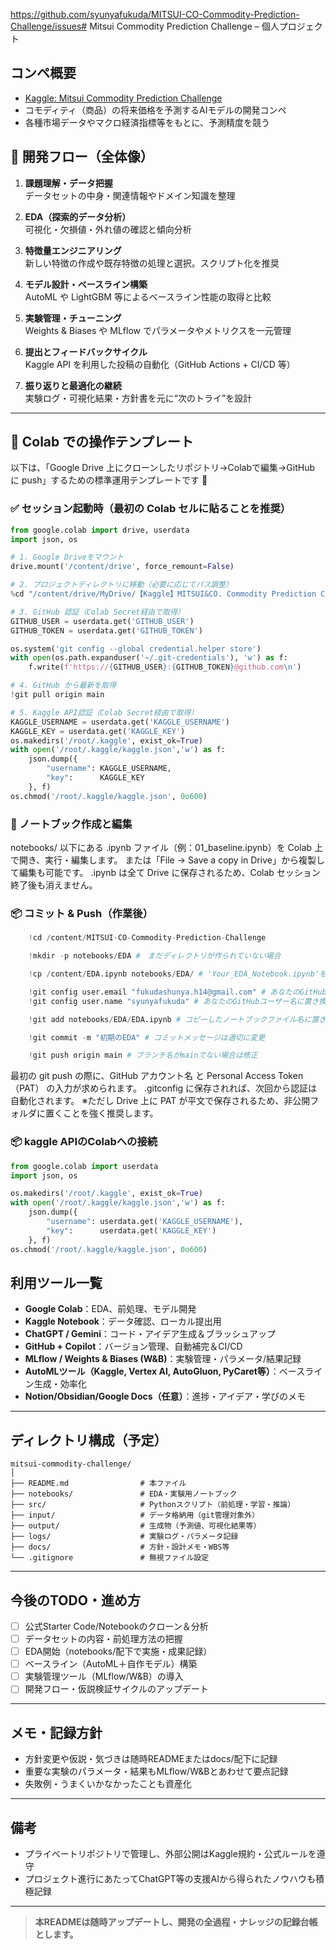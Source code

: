 https://github.com/syunyafukuda/MITSUI-CO-Commodity-Prediction-Challenge/issues# Mitsui Commodity Prediction Challenge – 個人プロジェクト

## コンペ概要
- [Kaggle: Mitsui Commodity Prediction Challenge](https://www.kaggle.com/competitions/mitsui-commodity-prediction-challenge)
- コモディティ（商品）の将来価格を予測するAIモデルの開発コンペ
- 各種市場データやマクロ経済指標等をもとに、予測精度を競う

## 🔄 開発フロー（全体像）

1. **課題理解・データ把握**  
   データセットの中身・関連情報やドメイン知識を整理

2. **EDA（探索的データ分析）**  
   可視化・欠損値・外れ値の確認と傾向分析

3. **特徴量エンジニアリング**  
   新しい特徴の作成や既存特徴の処理と選択。スクリプト化を推奨

4. **モデル設計・ベースライン構築**  
   AutoML や LightGBM 等によるベースライン性能の取得と比較

5. **実験管理・チューニング**  
   Weights & Biases や MLflow でパラメータやメトリクスを一元管理

6. **提出とフィードバックサイクル**  
   Kaggle API を利用した投稿の自動化（GitHub Actions + CI/CD 等）

7. **振り返りと最適化の継続**  
   実験ログ・可視化結果・方針書を元に“次のトライ”を設計

---

## 🧪 Colab での操作テンプレート

以下は、「Google Drive 上にクローンしたリポジトリ→Colabで編集→GitHub に push」するための標準運用テンプレートです 🎯

### ✅ セッション起動時（最初の Colab セルに貼ることを推奨）

```python
from google.colab import drive, userdata
import json, os

# 1. Google Driveをマウント
drive.mount('/content/drive', force_remount=False)

# 2. プロジェクトディレクトリに移動（必要に応じてパス調整）
%cd "/content/drive/MyDrive/【Kaggle】MITSUI&CO. Commodity Prediction Challenge/MITSUI-CO-Commodity-Prediction-Challenge"

# 3. GitHub 認証（Colab Secret経由で取得）
GITHUB_USER = userdata.get('GITHUB_USER')
GITHUB_TOKEN = userdata.get('GITHUB_TOKEN')

os.system('git config --global credential.helper store')
with open(os.path.expanduser('~/.git-credentials'), 'w') as f:
    f.write(f'https://{GITHUB_USER}:{GITHUB_TOKEN}@github.com\n')

# 4. GitHub から最新を取得
!git pull origin main

# 5. Kaggle API認証（Colab Secret経由で取得）
KAGGLE_USERNAME = userdata.get('KAGGLE_USERNAME')
KAGGLE_KEY = userdata.get('KAGGLE_KEY')
os.makedirs('/root/.kaggle', exist_ok=True)
with open('/root/.kaggle/kaggle.json','w') as f:
    json.dump({
        "username": KAGGLE_USERNAME,
        "key":      KAGGLE_KEY
    }, f)
os.chmod('/root/.kaggle/kaggle.json', 0o600)
```
### 📘 ノートブック作成と編集 

notebooks/ 以下にある .ipynb ファイル（例：01_baseline.ipynb）を Colab 上で開き、実行・編集します。 または「File → Save a copy in Drive」から複製して編集も可能です。 .ipynb は全て Drive に保存されるため、Colab セッション終了後も消えません。

### 📦 コミット & Push（作業後）

```python
    !cd /content/MITSUI-CO-Commodity-Prediction-Challenge 

    !mkdir -p notebooks/EDA #　まだディレクトリが作られていない場合

    !cp /content/EDA.ipynb notebooks/EDA/ # 'Your_EDA_Notebook.ipynb'を実際のファイル名に置き換え

    !git config user.email "fukudashunya.h14@gmail.com" # あなたのGitHub登録メールアドレスに置き換え
    !git config user.name "syunyafukuda" # あなたのGitHubユーザー名に置き換え

    !git add notebooks/EDA/EDA.ipynb # コピーしたノートブックファイル名に置き換え

    !git commit -m "初期のEDA" # コミットメッセージは適切に変更

    !git push origin main # ブランチ名がmainでない場合は修正
```
最初の git push の際に、GitHub アカウント名 と Personal Access Token（PAT） の入力が求められます。 .gitconfig に保存されれば、次回から認証は自動化されます。 
※ただし Drive 上に PAT が平文で保存されるため、非公開フォルダに置くことを強く推奨します。

### 📦 kaggle APIのColabへの接続

```python
from google.colab import userdata
import json, os

os.makedirs('/root/.kaggle', exist_ok=True)
with open('/root/.kaggle/kaggle.json','w') as f:
    json.dump({
        "username": userdata.get('KAGGLE_USERNAME'),
        "key":      userdata.get('KAGGLE_KEY')
    }, f)
os.chmod('/root/.kaggle/kaggle.json', 0o600)
```

## 利用ツール一覧
- **Google Colab**：EDA、前処理、モデル開発
- **Kaggle Notebook**：データ確認、ローカル提出用
- **ChatGPT / Gemini**：コード・アイデア生成＆ブラッシュアップ
- **GitHub + Copilot**：バージョン管理、自動補完＆CI/CD
- **MLflow / Weights & Biases (W&B)**：実験管理・パラメータ/結果記録
- **AutoMLツール（Kaggle, Vertex AI, AutoGluon, PyCaret等）**：ベースライン生成・効率化
- **Notion/Obsidian/Google Docs（任意）**：進捗・アイデア・学びのメモ

---

## ディレクトリ構成（予定）
```
mitsui-commodity-challenge/
│
├── README.md                # 本ファイル
├── notebooks/               # EDA・実験用ノートブック
├── src/                     # Pythonスクリプト（前処理・学習・推論）
├── input/                   # データ格納用（git管理対象外）
├── output/                  # 生成物（予測値、可視化結果等）
├── logs/                    # 実験ログ・パラメータ記録
├── docs/                    # 方針・設計メモ・WBS等
└── .gitignore               # 無視ファイル設定
```

---

## 今後のTODO・進め方
- [ ] 公式Starter Code/Notebookのクローン＆分析
- [ ] データセットの内容・前処理方法の把握
- [ ] EDA開始（notebooks/配下で実施・成果記録）
- [ ] ベースライン（AutoML＋自作モデル）構築
- [ ] 実験管理ツール（MLflow/W&B）の導入
- [ ] 開発フロー・仮説検証サイクルのアップデート

---

## メモ・記録方針
- 方針変更や仮説・気づきは随時READMEまたはdocs/配下に記録
- 重要な実験のパラメータ・結果もMLflow/W&Bとあわせて要点記録
- 失敗例・うまくいかなかったことも資産化

---

## 備考
- プライベートリポジトリで管理し、外部公開はKaggle規約・公式ルールを遵守
- プロジェクト進行にあたってChatGPT等の支援AIから得られたノウハウも積極記録

---

> **本READMEは随時アップデートし、開発の全過程・ナレッジの記録台帳とします。**


